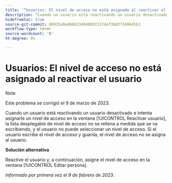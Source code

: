 ```yaml
---
title: '“Usuarios: El nivel de acceso no está asignado al reactivar el usuario”'
description: “Cuando un usuario está reactivando un usuario desactivado e intenta asignarle un nivel de acceso en la ventana Reactivar usuario, la lista desplegable de nivel de acceso no se rellena a medida que se va escribiendo, y el usuario no puede seleccionar un nivel de acceso. Si el usuario escribe el nivel de acceso y guarda, el nivel de acceso no se asigna al usuario reactivado.”
hidefromtoc: true
source-git-commit: d6935a9ad66633d64083f227def3b027349645b1
workflow-type: tm+mt
source-wordcount: '0'
ht-degree: 0%

---
```



# Usuarios: El nivel de acceso no está asignado al reactivar el usuario

>[!NOTE]
>
>Este problema se corrigió el 9 de marzo de 2023.

Cuando un usuario está reactivando un usuario desactivado e intenta asignarle un nivel de acceso en la ventana [!UICONTROL Reactivar usuario], la lista desplegable de nivel de acceso no se rellena a medida que se va escribiendo, y el usuario no puede seleccionar un nivel de acceso. Si el usuario escribe el nivel de acceso y guarda, el nivel de acceso no se asigna al usuario.

**Solución alternativa**

Reactive el usuario y, a continuación, asigne el nivel de acceso en la ventana [!UICONTROL Editar persona].

_Informado por primera vez el 9 de febrero de 2023._

